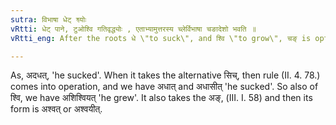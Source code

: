 ```yaml
---
sutra: विभाषा धेट् श्व्योः
vRtti: धेट् पाने, टुओश्वि गतिवृद्ध्योः , एताभ्यामुत्तरस्य च्लेर्विभाषा चङादेशो भवति ॥
vRtti_eng: After the roots धे \"to suck\", and श्वि \"to grow\", चङ् is optionally the substitute of च्लि, when लुङ् follows signifying an agent.

---
```

As, अदधत्, 'he sucked'. When it takes the alternative सिच्, then rule (II. 4. 78.) comes into operation, and we have अधात् and अधासीत् 'he sucked'. So also of श्वि, we have अशिश्वियत् 'he grew'. It also takes the अङ्, (III. I. 58) and then its form is अश्वत् or अश्वयीत्.